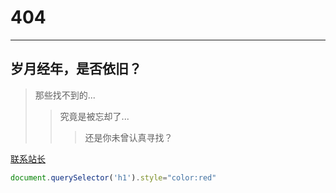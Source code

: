 # 404

------

## 岁月经年，是否依旧？

> 那些找不到的...
>> 究竟是被忘却了...
>>> 还是你未曾认真寻找？


[联系站长](../关于/联系站长)

`````javascript
document.querySelector('h1').style="color:red"
`````